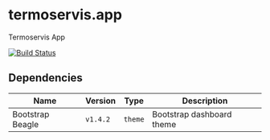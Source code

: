 # termoservis.app
Termoservis App

[![Build Status](https://travis-ci.com/Termoservis/termoservis.app.svg?branch=master)](https://travis-ci.com/Termoservis/termoservis.app)

## Dependencies

| Name | Version | Type | Description |
| ---- | ------- | ---- | ----------- |
| Bootstrap Beagle | `v1.4.2` | `theme` | Bootstrap dashboard theme |